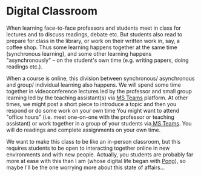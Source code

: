 # Digital Classroom

When learning face-to-face professors and students meet in class for lectures and to discuss readings, debate etc. But students also read to prepare for class in the library, or work on their written work in, say, a coffee shop. Thus some learning happens together at the same time \(synchronous learning\), and some other learning happens "asynchronously" – on the student's own time \(e.g. writing papers, doing readings etc.\). 

When a course is online, this division between synchronous/ asynchronous and group/ individual learning also happens. We will spend some time together in videoconference lectures led by the professor and small group learning led by the teaching assistant\(s\) via  [MS Teams](../../digital-tools/teams.md) platform. At other times, we might post a short piece to introduce a topic and then you respond or do some work on your own time You might want to attend "office hours" \(i.e. meet one-on-one with the professor or teaching assistant\) or work together in a group of your students via[ MS Teams](../../digital-tools/teams.md). You will do readings and complete assignments on your own time. 

We want to make this class to be like an in-person classroom, but this requires students to be open to interacting together online in new environments and with new people. Actually, you students are probably far more at ease with this than I am \(whose digital life began with [Pong](https://en.wikipedia.org/wiki/Pong)\), so maybe I'll be the one worrying more about this state of affairs...

